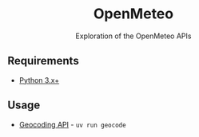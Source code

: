 <div align="center">

# OpenMeteo

Exploration of the OpenMeteo APIs

</div>

## Requirements
* [Python 3.x+](https://www.python.org/)

## Usage
* [Geocoding API](https://open-meteo.com/en/docs/geocoding-api) - `uv run geocode`
